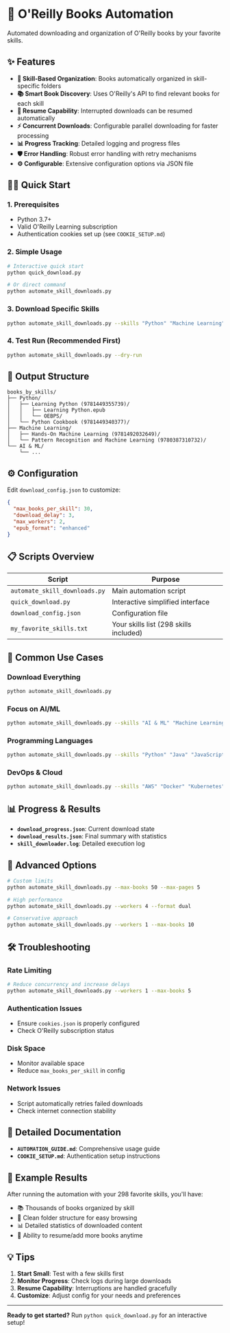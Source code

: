 # 🚀 O'Reilly Books Automation

Automated downloading and organization of O'Reilly books by your favorite skills.

## ✨ Features

- **🎯 Skill-Based Organization**: Books automatically organized in skill-specific folders
- **📚 Smart Book Discovery**: Uses O'Reilly's API to find relevant books for each skill
- **🔄 Resume Capability**: Interrupted downloads can be resumed automatically
- **⚡ Concurrent Downloads**: Configurable parallel downloading for faster processing
- **📊 Progress Tracking**: Detailed logging and progress files
- **🛡️ Error Handling**: Robust error handling with retry mechanisms
- **⚙️ Configurable**: Extensive configuration options via JSON file

## 🏃‍♂️ Quick Start

### 1. Prerequisites
- Python 3.7+
- Valid O'Reilly Learning subscription
- Authentication cookies set up (see `COOKIE_SETUP.md`)

### 2. Simple Usage

```bash
# Interactive quick start
python quick_download.py

# Or direct command
python automate_skill_downloads.py
```

### 3. Download Specific Skills

```bash
python automate_skill_downloads.py --skills "Python" "Machine Learning" "AI & ML"
```

### 4. Test Run (Recommended First)

```bash
python automate_skill_downloads.py --dry-run
```

## 📁 Output Structure

```
books_by_skills/
├── Python/
│   ├── Learning Python (9781449355739)/
│   │   ├── Learning Python.epub
│   │   └── OEBPS/
│   └── Python Cookbook (9781449340377)/
├── Machine Learning/
│   ├── Hands-On Machine Learning (9781492032649)/
│   └── Pattern Recognition and Machine Learning (9780387310732)/
└── AI & ML/
    └── ...
```

## ⚙️ Configuration

Edit `download_config.json` to customize:

```json
{
  "max_books_per_skill": 30,
  "download_delay": 3,
  "max_workers": 2,
  "epub_format": "enhanced"
}
```

## 📋 Scripts Overview

| Script | Purpose |
|--------|---------|
| `automate_skill_downloads.py` | Main automation script |
| `quick_download.py` | Interactive simplified interface |
| `download_config.json` | Configuration file |
| `my_favorite_skills.txt` | Your skills list (298 skills included) |

## 🎯 Common Use Cases

### Download Everything
```bash
python automate_skill_downloads.py
```

### Focus on AI/ML
```bash
python automate_skill_downloads.py --skills "AI & ML" "Machine Learning" "Deep Learning" "Data Science"
```

### Programming Languages
```bash
python automate_skill_downloads.py --skills "Python" "Java" "JavaScript" "Go" "Rust"
```

### DevOps & Cloud
```bash
python automate_skill_downloads.py --skills "AWS" "Docker" "Kubernetes" "DevOps" "Terraform"
```

## 📊 Progress & Results

- **`download_progress.json`**: Current download state
- **`download_results.json`**: Final summary with statistics
- **`skill_downloader.log`**: Detailed execution log

## 🔧 Advanced Options

```bash
# Custom limits
python automate_skill_downloads.py --max-books 50 --max-pages 5

# High performance
python automate_skill_downloads.py --workers 4 --format dual

# Conservative approach
python automate_skill_downloads.py --workers 1 --max-books 10
```

## 🛠️ Troubleshooting

### Rate Limiting
```bash
# Reduce concurrency and increase delays
python automate_skill_downloads.py --workers 1 --max-books 5
```

### Authentication Issues
- Ensure `cookies.json` is properly configured
- Check O'Reilly subscription status

### Disk Space
- Monitor available space
- Reduce `max_books_per_skill` in config

### Network Issues
- Script automatically retries failed downloads
- Check internet connection stability

## 📖 Detailed Documentation

- **`AUTOMATION_GUIDE.md`**: Comprehensive usage guide
- **`COOKIE_SETUP.md`**: Authentication setup instructions

## 🎉 Example Results

After running the automation with your 298 favorite skills, you'll have:

- 📚 Thousands of books organized by skill
- 📁 Clean folder structure for easy browsing
- 📊 Detailed statistics of downloaded content
- 🔄 Ability to resume/add more books anytime

## 💡 Tips

1. **Start Small**: Test with a few skills first
2. **Monitor Progress**: Check logs during large downloads
3. **Resume Capability**: Interruptions are handled gracefully
4. **Customize**: Adjust config for your needs and preferences

---

**Ready to get started?** Run `python quick_download.py` for an interactive setup!

